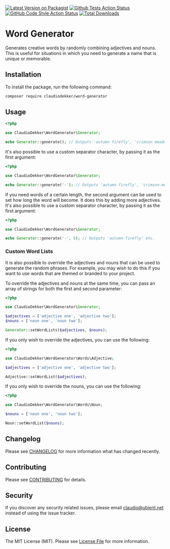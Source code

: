 [![Latest Version on Packagist](https://img.shields.io/packagist/v/claudiodekker/word-generator.svg)](https://packagist.org/packages/claudiodekker/word-generator)
[![Github Tests Action Status](https://github.com/claudiodekker/word-generator/actions/workflows/tests.yml/badge.svg)](https://github.com/claudiodekker/word-generator/actions/workflows/tests.yml)
[![GitHub Code Style Action Status](https://img.shields.io/github/actions/workflow/status/claudiodekker/word-generator/fix-styling.yml?label=code%20style&logo=github&branch=master)](https://github.com/claudiodekker/word-generator/actions?query=workflow%3A"Check+%26+fix+styling"+branch%3Amaster)
[![Total Downloads](https://img.shields.io/packagist/dt/claudiodekker/word-generator.svg)](https://packagist.org/packages/claudiodekker/word-generator)

# Word Generator

Generates creative words by randomly combining adjectives and nouns. 
This is useful for situations in which you need to generate a name that is unique or memorable.

## Installation

To install the package, run the following command:
```bash 
composer require claudiodekker/word-generator
```

## Usage

```php
<?php

use ClaudioDekker\WordGenerator\Generator;

echo Generator::generate(); // Outputs 'autumn firefly', 'crimson meadow', etc.
```

It's also possible to use a custom separator character, by passing it as the first argument:
```php
<?php

use ClaudioDekker\WordGenerator\Generator;

echo Generator::generate('-'); // Outputs 'autumn-firefly', 'crimson-meadow', etc.
```

If you need words of a certain length, the second argument can be used to set how long the word will become. It does this by adding more adjectives.
It's also possible to use a custom separator character, by passing it as the first argument:
```php
<?php

use ClaudioDekker\WordGenerator\Generator;

echo Generator::generate('-', 5); // Outputs 'autumn-firefly' etc.
```

### Custom Word Lists

It is also possible to override the adjectives and nouns that can be used to generate the random phrases. For example, you may wish to do this if you want to use words that are themed or branded to your project.

To override the adjectives and nouns at the same time, you can pass an array of strings for both the first and second parameter:

```php
<?php

use ClaudioDekker\WordGenerator\Generator;

$adjectives = ['adjective one', 'adjective two'];
$nouns = ['noun one', 'noun two'];

Generator::setWordLists($adjectives, $nouns);
```

If you only wish to override the adjectives, you can use the following:

```php
<?php

use ClaudioDekker\WordGenerator\Words\Adjective;

$adjectives = ['adjective one', 'adjective two'];

Adjective::setWordList($adjectives);
```

If you only wish to override the nouns, you can use the following:

```php
<?php

use ClaudioDekker\WordGenerator\Words\Noun;

$nouns = ['noun one', 'noun two'];

Noun::setWordList($nouns);
```

## Changelog

Please see [CHANGELOG](CHANGELOG.md) for more information what has changed recently.

## Contributing

Please see [CONTRIBUTING](CONTRIBUTING.md) for details.

## Security

If you discover any security related issues, please email claudio@ubient.net instead of using the issue tracker.

## License

The MIT License (MIT). Please see [License File](LICENSE.md) for more information.
